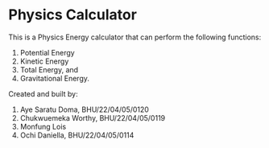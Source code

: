 # Physics Calculator

This is a Physics Energy calculator that can perform the following functions:
1. Potential Energy
2. Kinetic Energy
3. Total Energy, and
4. Gravitational Energy.

Created and built by:
1. Aye Saratu Doma, BHU/22/04/05/0120
2. Chukwuemeka Worthy, BHU/22/04/05/0119
3. Monfung Lois
4. Ochi Daniella, BHU/22/04/05/0114
